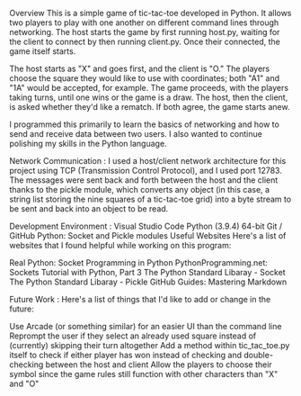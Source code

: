 Overview
This is a simple game of tic-tac-toe developed in Python. It allows two players to play with one another on different command lines through networking. The host starts the game by first running host.py, waiting for the client to connect by then running client.py. Once their connected, the game itself starts.

The host starts as "X" and goes first, and the client is "O." The players choose the square they would like to use with coordinates; both "A1" and "1A" would be accepted, for example. The game proceeds, with the players taking turns, until one wins or the game is a draw. The host, then the client, is asked whether they'd like a rematch. If both agree, the game starts anew.


I programmed this primarily to learn the basics of networking and how to send and receive data between two users. I also wanted to continue polishing my skills in the Python language.


Network Communication :
I used a host/client network architecture for this project using TCP (Transmission Control Protocol), and I used port 12783. The messages were sent back and forth between the host and the client thanks to the pickle module, which converts any object (in this case, a string list storing the nine squares of a tic-tac-toe grid) into a byte stream to be sent and back into an object to be read.

Development Environment :
Visual Studio Code
Python (3.9.4) 64-bit
Git / GitHub
Python: Socket and Pickle modules
Useful Websites
Here's a list of websites that I found helpful while working on this program:

Real Python: Socket Programming in Python
PythonProgramming.net: Sockets Tutorial with Python, Part 3
The Python Standard Libaray - Socket
The Python Standard Libaray - Pickle
GitHub Guides: Mastering Markdown

Future Work :
Here's a list of things that I'd like to add or change in the future:

Use Arcade (or something similar) for an easier UI than the command line
Reprompt the user if they select an already used square instead of (currently) skipping their turn altogether
Add a method within tic_tac_toe.py itself to check if either player has won instead of checking and double-checking between the host and client
Allow the players to choose their symbol since the game rules still function with other characters than "X" and "O"

